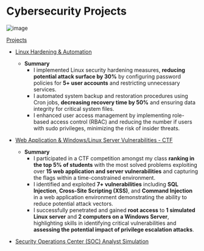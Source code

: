 # Cybersecurity Projects

![image](https://github.com/user-attachments/assets/2a5b20bf-6e6e-44a3-b258-a72891b11bf6)


[Projects](https://github.com/augustinefosumanu/UT-Austin-Bootcamp-Hands-On-Projects/tree/main/Projects)
  - [Linux Hardening & Automation](https://github.com/augustinefosumanu/UT-Austin-Bootcamp-Hands-On-Projects/blob/main/Projects/LinuxHardening%26AutomationProject.md)
    - **Summary**
      - I implemented Linux security hardening measures, **reducing potential attack surface by 30%** by configuring password policies for **5+ user accounts** and restricting unnecessary services. </br>
      - I automated system backup and restoration procedures using Cron jobs, **decreasing recovery time by 50%** and ensuring data integrity for critical system files. </br>
      - I enhanced user access management by implementing role-based access control (RBAC) and reducing the number if users with sudo privileges, minimizing the risk of insider threats. </br>
  
  - [Web Application & Windows/Linux Server Vulnerabilities - CTF](https://github.com/augustinefosumanu/UT-Austin-Bootcamp-Hands-On-Projects/blob/main/Projects/WebandServerVulnerabilties-CTF.md)
    - **Summary**
      - I participated in a CTF competition amongst my class **ranking in the top 5% of students** with the most solved problems exploiting over **15 web application and server vulnerabilities** and capturing the flags within a time-constrained environment. </br>  
      - I identified and exploited **7+ vulnerabilities** including **SQL Injection**, **Cross-Site Scripting (XSS)**, and **Command Injection** in a web application environment demonstrating the ability to reduce potential attack vectors. </br>
      - I successfully penetrated and gained **root access** to **1 simulated Linux server** and **2 computers on a Windows Server**, highlighting skills in identifying critical vulnerabilities and **assessing the potential impact of privilege escalation attacks**. </br>
  - [Security Operations Center (SOC) Analyst Simulation](https://github.com/augustinefosumanu/UT-Austin-Bootcamp-Hands-On-Projects/blob/main/Projects/SOCAnalystSimulation.md)
